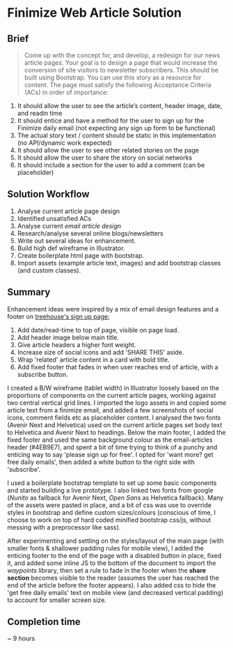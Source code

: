 # Finimize Web Article Solution


## Brief

> Come up with the concept for, and develop, a redesign for our news article pages. Your goal is
to design a page that would increase the conversion of site visitors to newsletter subscribers.
This should be built using Bootstrap. You can use this story as a resource for content.
The page must satisfy the following Acceptance Criteria (ACs) in order of importance:
1. It should allow the user to see the article’s content, header image, date, and readin
time
2. It should entice and have a method for the user to sign up for the Finimize daily email
(not expecting any sign up form to be functional)
3. The actual story text / content should be static in this implementation (no API/dynamic work expected)
4. It should allow the user to see other related stories on the page
5. It should allow the user to share the story on social networks
6. It should include a section for the user to add a comment (can be placeholder)


## Solution Workflow

1. Analyse current article page design
2. Identified unsatisfied ACs
3. Analyse current *email article design*
4. Research/analyse several online blogs/newsletters
5. Write out several ideas for enhancement.
6. Build high def wireframe in Illustrator.
7. Create boilerplate html page with bootstrap.
8. Import assets (example article text, images) and add bootstrap classes (and custom classes).

## Summary

Enhancement ideas were inspired by a mix of email design features and a footer on [treehouse's sign up page](https://teamtreehouse.com/join/start-trial);
1. Add date/read-time to top of page, visible on page load.
2. Add header image below main title.
3. Give article headers a higher font weight.
4. Increase size of social icons and add 'SHARE THIS' aside.
5. Wrap 'related' article content in a card with bold title.
6. Add fixed footer that fades in when user reaches end of article, with a subscribe button.

I created a B/W wireframe (tablet width) in Illustrator loosely based on the proportions of components on the current article pages, working against two central vertical grid lines.
I imported the logo assets in and copied some article text from a finimize email, and added a few screenshots of social icons,
comment fields etc as placeholder content. I analysed the two fonts (Avenir Next and Helvetica) used on the current article pages set body text to Helvetica and Avenir Next to headings. Below the main footer, I added the fixed footer and used the same background colour as the email-articles header (#4EB9E7), and spent a bit of time trying to think of a punchy and enticing way to say 'please sign up for free'. I opted for 'want more? get free daily emails', then added a white button to the right side with 'subscribe'.

I used a boilerplate bootstrap template to set up some basic components and started building a live prototype. I also linked two fonts from google (*Nunito* as fallback for Avenir Next, *Open Sans* as Helvetica fallback).
Many of the assets were pasted in place, and a bit of css was use to override styles in bootstrap and define custom sizes/colours (conscious of time, I choose to work on top of hard coded minified bootstrap css/js, without messing with a preprocessor like sass).

After experimenting and settling on the styles/layout of the main page (with smaller fonts & shallower padding rules for mobile view), I added the enticing footer to the end of the page with a disabled button in place, fixed it, and added some inline JS to the bottom of the document to import the *waypoints* library, then set a rule to fade in the footer when the **share section** becomes visible to the reader (assumes the user has reached the end of the article before the footer appears). I also added css to hide the 'get free daily emails' text on mobile view (and decreased vertical padding) to account for smaller screen size.

## Completion time

~ 9 hours
